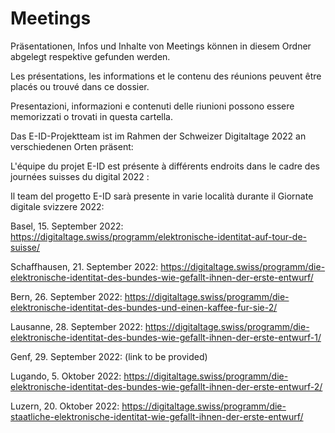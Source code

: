 # Meetings
Präsentationen, Infos und Inhalte von Meetings können in diesem Ordner abgelegt respektive gefunden werden.

Les présentations, les informations et le contenu des réunions peuvent être placés ou trouvé dans ce dossier.

Presentazioni, informazioni e contenuti delle riunioni possono essere memorizzati o trovati in questa cartella.




Das E-ID-Projektteam ist im Rahmen der Schweizer Digitaltage 2022 an verschiedenen Orten präsent:

L'équipe du projet E-ID est présente à différents endroits dans le cadre des journées suisses du digital 2022 :

Il team del progetto E-ID sarà presente in varie località durante il Giornate digitale svizzere 2022:

Basel, 15. September 2022: https://digitaltage.swiss/programm/elektronische-identitat-auf-tour-de-suisse/

Schaffhausen, 21. September 2022: https://digitaltage.swiss/programm/die-elektronische-identitat-des-bundes-wie-gefallt-ihnen-der-erste-entwurf/

Bern, 26. September 2022: https://digitaltage.swiss/programm/die-elektronische-identitat-des-bundes-und-einen-kaffee-fur-sie-2/

Lausanne, 28. September 2022: https://digitaltage.swiss/programm/die-elektronische-identitat-des-bundes-wie-gefallt-ihnen-der-erste-entwurf-1/

Genf, 29. September 2022: (link to be provided)

Lugando, 5. Oktober 2022: https://digitaltage.swiss/programm/die-elektronische-identitat-des-bundes-wie-gefallt-ihnen-der-erste-entwurf-2/

Luzern, 20. Oktober 2022: https://digitaltage.swiss/programm/die-staatliche-elektronische-identitat-wie-gefallt-ihnen-der-erste-entwurf/
